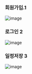 ### 회원가입.1

![image](https://github.com/user-attachments/assets/f9062591-a67f-4776-9be1-5b7652947951)

### 로그인 2

![image](https://github.com/user-attachments/assets/175fef72-7a83-44c6-b104-b914cea63efa)

### 일정저장 3

![image](https://github.com/user-attachments/assets/d79661af-0def-4efd-84a0-c414abd05a5d)
